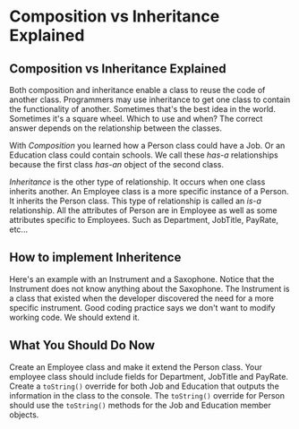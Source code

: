 # Composition vs Inheritance Explained

## Composition vs Inheritance Explained

Both composition and inheritance enable a class to reuse the code of another class. Programmers may use inheritance to get one class to contain the functionality of another. Sometimes that's the best idea in the world. Sometimes it's a square wheel. Which to use and when? The correct answer depends on the relationship between the classes.

With _Composition_ you learned how a Person class could have a Job. Or an Education class could contain schools. We call these _has-a_ relationships because the first class _has-an_ object of the second class.

_Inheritance_ is the other type of relationship. It occurs when one class inherits another. An Employee class is a more specific instance of a Person. It inherits the Person class. This type of relationship is called an _is-a_ relationship. All the attributes of Person are in Employee as well as some attributes specific to Employees. Such as Department, JobTitle, PayRate, etc...

## How to implement Inheritence

Here's an example with an Instrument and a Saxophone. Notice that the Instrument does not know anything about the Saxophone. The Instrument is a class that existed when the developer discovered the need for a more specific instrument. Good coding practice says we don't want to modify working code. We should extend it.

## What You Should Do Now

Create an Employee class and make it extend the Person class. Your employee class should include fields for Department, JobTitle and PayRate. Create a `toString()` override for both Job and Education that outputs the information in the class to the console. The `toString()` override for Person should use the `toString()` methods for the Job and Education member objects.

